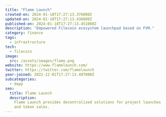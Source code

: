 ```yaml
---
title: "Flame Launch"
created-on: 2024-01-18T17:27:13.376000Z
updated-on: 2024-01-18T17:27:13.436000Z
published-on: 2024-01-18T17:27:13.451000Z
description: "Empowered Filecoin ecosystem launchpad based on FVM."
category: finance
tags:
  - infrastructure
tech:
  - filecoin
image:
  src: /assets/images/flame.png
website: https://www.flamelaunch.com/
twitter: https://twitter.com/flamelaunch
year-joined: 2022-12-01T17:27:13.497000Z
subcategories:
  - dapp
seo:
  title: Flame Launch
  description:
    Flame Launch provides decentralized solutions for project launches
    and token sales.
---
```


